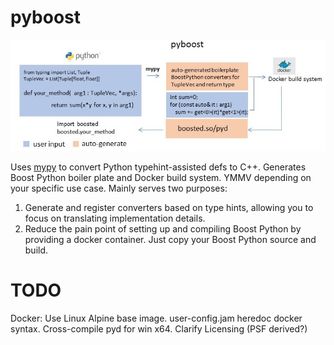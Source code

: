 # pyboost

![Screenshot](img/outline.jpg)

Uses [mypy](https://github.com/python/mypy) to convert Python typehint-assisted defs to C++. 
Generates Boost Python boiler plate and Docker build system. 
YMMV depending on your specific use case. Mainly serves two purposes:

1. Generate and register converters based on type hints, allowing you to focus on translating implementation details. 
2. Reduce the pain point of setting up and compiling Boost Python by providing a docker container. Just copy your Boost Python source and build. 

TODO
=====
Docker:
Use Linux Alpine base image.
user-config.jam heredoc docker syntax.
Cross-compile pyd for win x64.
Clarify Licensing (PSF derived?)
